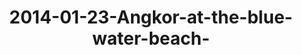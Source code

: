 ---
layout: blog
title: 2014-01-23-Angkor-at-the-blue-water-beach-
category: blog
lat: 10.58145
lng: 103.3064
image: https://s3-us-west-2.amazonaws.com/travels2013/2014-01-23 22:04:54 PST.jpg
observation: 20140123220454PST
---